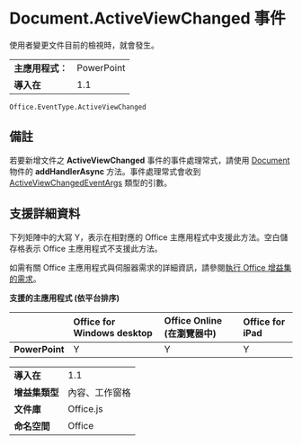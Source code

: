 
# <a name="document.activeviewchanged-event"></a>Document.ActiveViewChanged 事件
使用者變更文件目前的檢視時，就會發生。

|||
|:-----|:-----|
|**主應用程式︰**|PowerPoint|
|**導入在**|1.1|

```
Office.EventType.ActiveViewChanged
```


## <a name="remarks"></a>備註

若要新增文件之 **ActiveViewChanged** 事件的事件處理常式，請使用 [Document](../../reference/shared/document.addhandlerasync.md) 物件的 **addHandlerAsync** 方法。事件處理常式會收到 [ActiveViewChangedEventArgs](../../reference/shared/document.activeviewchangedeventargs.md) 類型的引數。


## <a name="support-details"></a>支援詳細資料


下列矩陣中的大寫 Y，表示在相對應的 Office 主應用程式中支援此方法。空白儲存格表示 Office 主應用程式不支援此方法。

如需有關 Office 主應用程式與伺服器需求的詳細資訊，請參閱[執行 Office 增益集的需求](../../docs/overview/requirements-for-running-office-add-ins.md)。


**支援的主應用程式 (依平台排序)**


||**Office for Windows desktop**|**Office Online (在瀏覽器中)**|**Office for iPad**|
|:-----|:-----|:-----|:-----|
|**PowerPoint**|Y|Y|Y|

|||
|:-----|:-----|
|**導入在**|1.1|
|**增益集類型**|內容、工作窗格|
|**文件庫**|Office.js|
|**命名空間**|Office|
